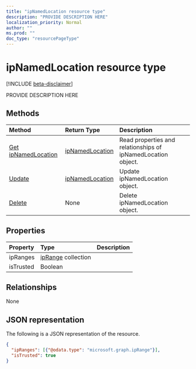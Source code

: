```yaml
---
title: "ipNamedLocation resource type"
description: "PROVIDE DESCRIPTION HERE"
localization_priority: Normal
author: ""
ms.prod: ""
doc_type: "resourcePageType"
---
```


# ipNamedLocation resource type

[!INCLUDE [beta-disclaimer](../../includes/beta-disclaimer.md)]

PROVIDE DESCRIPTION HERE

## Methods

| Method       | Return Type | Description |
|:-------------|:------------|:------------|
| [Get ipNamedLocation](../api/ipnamedlocation-get.md) | [ipNamedLocation](ipnamedlocation.md) | Read properties and relationships of ipNamedLocation object. |
| [Update](../api/ipnamedlocation-update.md) | [ipNamedLocation](ipnamedlocation.md) | Update ipNamedLocation object. |
| [Delete](../api/ipnamedlocation-delete.md) | None | Delete ipNamedLocation object. |

## Properties

| Property     | Type        | Description |
|:-------------|:------------|:------------|
|ipRanges|[ipRange](iprange.md) collection||
|isTrusted|Boolean||

## Relationships

None

## JSON representation

The following is a JSON representation of the resource.

<!-- {
  "blockType": "resource",
  "optionalProperties": [

  ],
  "@odata.type": "microsoft.graph.ipNamedLocation",
  "baseType": ""
}-->

```json
{
  "ipRanges": [{"@odata.type": "microsoft.graph.ipRange"}],
  "isTrusted": true
}
```

<!-- uuid: 16cd6b66-4b1a-43a1-adaf-3a886856ed98
2019-02-04 14:57:30 UTC -->
<!-- {
  "type": "#page.annotation",
  "description": "ipNamedLocation resource",
  "keywords": "",
  "section": "documentation",
  "tocPath": ""
}-->